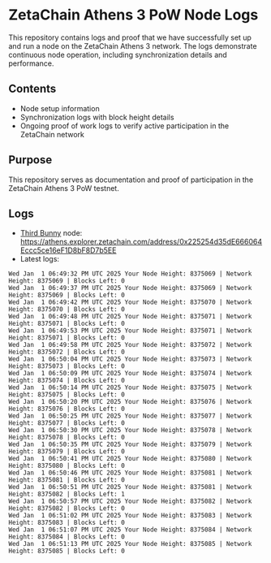 # ZetaChain Athens 3 PoW Node Logs
This repository contains logs and proof that we have successfully set up and run a node on the ZetaChain Athens 3 network. The logs demonstrate continuous node operation, including synchronization details and performance.

## Contents
- Node setup information
- Synchronization logs with block height details
- Ongoing proof of work logs to verify active participation in the ZetaChain network

## Purpose
This repository serves as documentation and proof of participation in the ZetaChain Athens 3 PoW testnet.

## Logs

- [Third Bunny](https://thirdbunny.xyz/) node: https://athens.explorer.zetachain.com/address/0x225254d35dE666064Eccc5ce16eF1D8bF8D7b5EE
- Latest logs:
```
Wed Jan  1 06:49:32 PM UTC 2025 Your Node Height: 8375069 | Network Height: 8375069 | Blocks Left: 0
Wed Jan  1 06:49:37 PM UTC 2025 Your Node Height: 8375069 | Network Height: 8375069 | Blocks Left: 0
Wed Jan  1 06:49:42 PM UTC 2025 Your Node Height: 8375070 | Network Height: 8375070 | Blocks Left: 0
Wed Jan  1 06:49:48 PM UTC 2025 Your Node Height: 8375071 | Network Height: 8375071 | Blocks Left: 0
Wed Jan  1 06:49:53 PM UTC 2025 Your Node Height: 8375071 | Network Height: 8375071 | Blocks Left: 0
Wed Jan  1 06:49:58 PM UTC 2025 Your Node Height: 8375072 | Network Height: 8375072 | Blocks Left: 0
Wed Jan  1 06:50:04 PM UTC 2025 Your Node Height: 8375073 | Network Height: 8375073 | Blocks Left: 0
Wed Jan  1 06:50:09 PM UTC 2025 Your Node Height: 8375074 | Network Height: 8375074 | Blocks Left: 0
Wed Jan  1 06:50:14 PM UTC 2025 Your Node Height: 8375075 | Network Height: 8375075 | Blocks Left: 0
Wed Jan  1 06:50:20 PM UTC 2025 Your Node Height: 8375076 | Network Height: 8375076 | Blocks Left: 0
Wed Jan  1 06:50:25 PM UTC 2025 Your Node Height: 8375077 | Network Height: 8375077 | Blocks Left: 0
Wed Jan  1 06:50:30 PM UTC 2025 Your Node Height: 8375078 | Network Height: 8375078 | Blocks Left: 0
Wed Jan  1 06:50:35 PM UTC 2025 Your Node Height: 8375079 | Network Height: 8375079 | Blocks Left: 0
Wed Jan  1 06:50:41 PM UTC 2025 Your Node Height: 8375080 | Network Height: 8375080 | Blocks Left: 0
Wed Jan  1 06:50:46 PM UTC 2025 Your Node Height: 8375081 | Network Height: 8375081 | Blocks Left: 0
Wed Jan  1 06:50:51 PM UTC 2025 Your Node Height: 8375081 | Network Height: 8375082 | Blocks Left: 1
Wed Jan  1 06:50:57 PM UTC 2025 Your Node Height: 8375082 | Network Height: 8375082 | Blocks Left: 0
Wed Jan  1 06:51:02 PM UTC 2025 Your Node Height: 8375083 | Network Height: 8375083 | Blocks Left: 0
Wed Jan  1 06:51:07 PM UTC 2025 Your Node Height: 8375084 | Network Height: 8375084 | Blocks Left: 0
Wed Jan  1 06:51:13 PM UTC 2025 Your Node Height: 8375085 | Network Height: 8375085 | Blocks Left: 0
```
